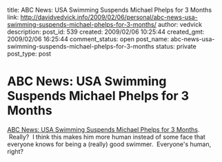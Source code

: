 title: ABC News: USA Swimming Suspends Michael Phelps for 3 Months
link: http://davidvedvick.info/2009/02/06/personal/abc-news-usa-swimming-suspends-michael-phelps-for-3-months/
author: vedvick
description: 
post_id: 539
created: 2009/02/06 10:25:44
created_gmt: 2009/02/06 16:25:44
comment_status: open
post_name: abc-news-usa-swimming-suspends-michael-phelps-for-3-months
status: private
post_type: post

# ABC News: USA Swimming Suspends Michael Phelps for 3 Months

[ABC News: USA Swimming Suspends Michael Phelps for 3 Months](http://abcnews.go.com/Sports/WireStory?id=6817763&page=1).    Really?  I think this makes him more human instead of some face that everyone knows for being a (really) good swimmer.  Everyone's human, right?